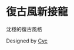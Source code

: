 # 復古風新接龍

沈穩的復古風格

Designed by [Cyc](https://challenge.thef2e.com/user/1738?schedule=3045#works-3045)
